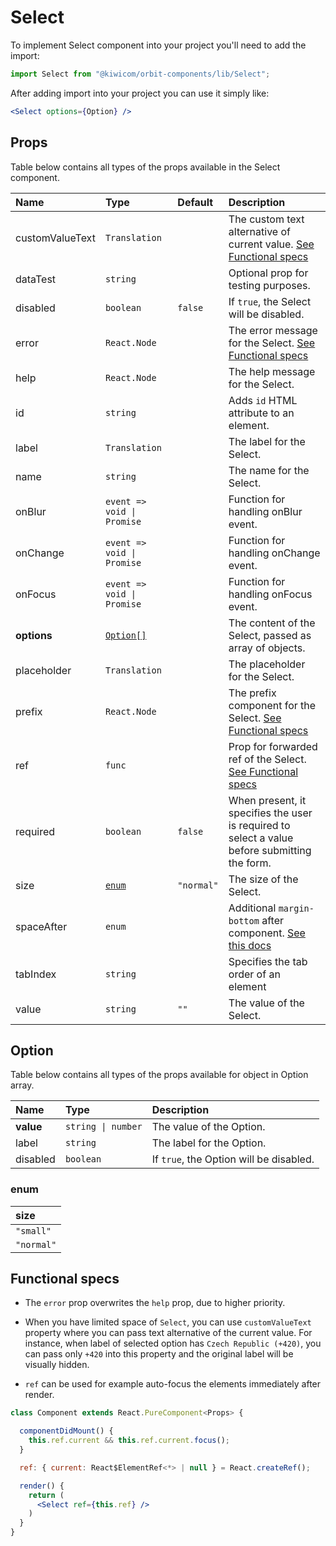 # Select
To implement Select component into your project you'll need to add the import:
```jsx
import Select from "@kiwicom/orbit-components/lib/Select";
```
After adding import into your project you can use it simply like:
```jsx
<Select options={Option} />
```
## Props
Table below contains all types of the props available in the Select component.

| Name              | Type                              | Default    | Description                      |
| :---------------- | :-------------------------------- | :--------- | :------------------------------- |
| customValueText   | `Translation`                     |            | The custom text alternative of current value. [See Functional specs](#functional-specs)
| dataTest          | `string`                          |            | Optional prop for testing purposes.
| disabled          | `boolean`                         | `false`    | If `true`, the Select will be disabled.
| error             | `React.Node`                      |            | The error message for the Select. [See Functional specs](#functional-specs)
| help              | `React.Node`                      |            | The help message for the Select.
| id                | `string`                          |            | Adds `id` HTML attribute to an element.
| label             | `Translation`                     |            | The label for the Select.
| name              | `string`                          |            | The name for the Select.
| onBlur            | `event => void \| Promise`        |            | Function for handling onBlur event.
| onChange          | `event => void \| Promise`        |            | Function for handling onChange event.
| onFocus           | `event => void \| Promise`        |            | Function for handling onFocus event.
| **options**       | [`Option[]`](#option)             |            | The content of the Select, passed as array of objects.
| placeholder       | `Translation`                     |            | The placeholder for the Select. 
| prefix            | `React.Node`                      |            | The prefix component for the Select. [See Functional specs](#functional-specs)
| ref               | `func`                            |            | Prop for forwarded ref of the Select. [See Functional specs](#functional-specs)
| required          | `boolean`                         | `false`    | When present, it specifies the user is required to select a value before submitting the form.
| size              | [`enum`](#enum)                   | `"normal"` | The size of the Select.
| spaceAfter        | `enum`                            |            | Additional `margin-bottom` after component. [See this docs](https://github.com/kiwicom/orbit-components/tree/master/src/common/getSpacingToken)
| tabIndex          | `string`                          |            | Specifies the tab order of an element
| value             | `string`                          | `""`       | The value of the Select.

## Option
Table below contains all types of the props available for object in Option array.

| Name         | Type               | Description                      |
| :----------- | :----------------- | :------------------------------- |
| **value**    | `string \| number` | The value of the Option.
| label        | `string`           | The label for the Option.
| disabled     | `boolean`          | If `true`, the Option will be disabled.
  
### enum

| size       |
| :--------- |
| `"small"`  |
| `"normal"` |

## Functional specs
* The `error` prop overwrites the `help` prop, due to higher priority.

* When you have limited space of `Select`, you can use `customValueText` property where you can pass text alternative of the current value. For instance, when label of selected option has `Czech Republic (+420)`, you can pass only `+420` into this property and the original label will be visually hidden.

* `ref` can be used for example auto-focus the elements immediately after render.
```jsx
class Component extends React.PureComponent<Props> {

  componentDidMount() {
    this.ref.current && this.ref.current.focus();
  }

  ref: { current: React$ElementRef<*> | null } = React.createRef();

  render() {
    return (
      <Select ref={this.ref} />
    )
  }
}
```


